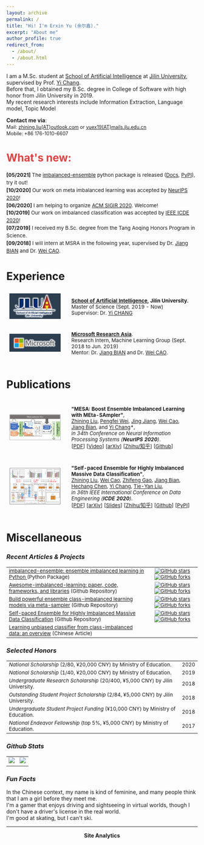 ```yaml
---
layout: archive
permalink: /
title: "Hi! I'm Erxin Yu (余尔鑫)."
excerpt: "About me"
author_profile: true
redirect_from: 
  - /about/
  - /about.html
---
```


<!-- <style> h2 { border-bottom: none } </style>
[![GitHub](https://img.shields.io/badge/dynamic/json?label=GitHub&query=%24.data.totalSubs&url=https%3A%2F%2Fapi.spencerwoo.com%2Fsubstats%2F%3Fsource%3Dgithub%26queryKey%3DZhiningLiu1998&labelColor=grey&color=181717&logo=github&longCache=true&style=flat-square&suffix=%20Followers)](https://github.com/ZhiningLiu1998)
[![Zhihu](https://img.shields.io/badge/dynamic/json?color=282c34&labelColor=0084ff&label=%E7%9F%A5%E4%B9%8E/Zhihu&query=%24.data.totalSubs&url=https%3A%2F%2Fapi.spencerwoo.com%2Fsubstats%2F%3Fsource%3Dzhihu%26queryKey%3Dliu-zhi-zhu-14&longCache=true&style=flat-square&suffix=%20Followers)](https://www.zhihu.com/people/liu-zhi-zhu-14)
[![Steam](https://img.shields.io/badge/dynamic/json?label=Steam&query=%24.data.totalSubs&url=https%3A%2F%2Fapi.spencerwoo.com%2Fsubstats%2F%3Fsource%3DsteamFriends%26queryKey%3D76561198283527394&suffix=%20Friends&logo=steam&labelColor=134375&color=0b1a37&longCache=true&style=flat-square)](https://steamcommunity.com/id/zhiningliu1998)
![BSc](https://img.shields.io/badge/B.Sc.-Jilin%20Univ.%20(2015--2019)-yellowgreen?style=flat-square&color=181717&labelColor=red)
![MSc](https://img.shields.io/badge/M.Sc.-Jilin%20Univ.%20(2019--2022)-brightgreen?style=flat-square&color=181717&labelColor=blueviolet) -->

<!-- ---------------- -->
I am a M.Sc. student at [School of Artificial Intelligence](http://sai.jlu.edu.cn/) at [Jilin University](http://global.jlu.edu.cn/), 
supervised by Prof. [Yi Chang](http://yichang-cs.com/).  
Before that, I obtained my B.Sc. degree in College of Software with high honor from Jilin University in 2019.  
My recent research interests include Information Extraction, Language model, Topic Model

**Contact me via**:  
<i class="fa fa-fw fa-envelope"></i> <font style="font-size: 0.9em;">Mail: <a href="mailto:zhining.liu@outlook.com">zhining.liu(AT)outlook.com</a> or <a href="mailto:znliu19@mails.jlu.edu.cn">yuex19(AT)mails.jlu.edu.cn</a></font>
<br>
<i class="fa fa-fw fa-phone"></i> <font style="font-size: 0.9em;">Mobile: +86 176-1010-6607</font>

<h1 style="color: rgb(231, 65, 65);"><b>What's new:</b></h1>
<div style="line-height: 1.5em; font-size: 0.95em">
  <p>
  <!-- [09/2019] My colleague Boyang Yu will was elected as the class monitor of JLUSAI!!!<br> -->
  <!-- [09/2019] My colleague Zhepei Wei will serve as on of the general chairs of AAAI 2021!!!<br> -->
  <b>[05/2021]</b> The <a href="https://github.com/ZhiningLiu1998/imbalanced-ensemble">imbalanced-ensemble</a> python package is released (<a href="https://imbalanced-ensemble.readthedocs.io">Docs</a>, <a href="https://pypi.org/project/imbalanced-ensemble/">PyPI</a>), try it out!<br>
  <b>[10/2020]</b> Our work on meta imbalanced learning was accepted by <a href="https://neurips.cc/Conferences/2020/">NeurIPS 2020</a>!<br>
  <b>[06/2020]</b> I am helping to organize <a href="https://sigir.org/sigir2020/">ACM SIGIR 2020</a>. Welcome!<br>
  <b>[10/2019]</b> Our work on imbalanced classification was accepted by <a href="https://www.utdallas.edu/icde/">IEEE ICDE 2020</a>!<br>
  <b>[07/2019]</b> I received my B.Sc. degree from the Tang Aoqing Honors Program in Science.<br>
  <b>[09/2018]</b> I will intern at MSRA in the following year, supervised by Dr. <a href="https://scholar.google.com/citations?user=pZBEnY8AAAAJ&hl=zh-CN">Jiang BIAN</a> and Dr. <a href="https://weicao1990.github.io/">Wei CAO</a>.<br>
  </p>
</div>


# Experience
<!-- <h2><b>Experience</b></h2> -->
<table style="width:100%;border:0px;border-spacing:0px;border-collapse:separate;margin-right:0;margin-left:0;font-size:0.95em;">
  <tr>
    <td style="padding:8px;width:30%;vertical-align:middle;border:none;">
      <img src='images/jlusai.png' width="300">
    </td>
    <td style="padding:20px;width:70%;vertical-align:middle;border-right:none;border:none;">
      <b><a href="http://sai.jlu.edu.cn/">School of Artificial Intelligence</a>, Jilin University.</b>
      <br>
      Master of Science (Sept. 2019 - Now)
      <br>
      Supervisor: Dr. <a href="http://yichang-cs.com/">Yi CHANG</a>
    </td>
  </tr>
  <tr>
    <td style="padding:8px;width:30%;vertical-align:middle;border:none;">
      <img src='images/microsoft.png' width="300">
    </td>
    <td style="padding:20px;width:70%;vertical-align:middle;border-right:none;border:none;">
      <a href="https://msra.cn"><b>Microsoft Research Asia</b></a>.
      <br>
      Research Intern, Machine Learning Group (Sept. 2018 to Jun. 2019)
      <br>
      Mentor: Dr. <a href="https://scholar.google.com/citations?user=pZBEnY8AAAAJ&hl=zh-CN">Jiang BIAN</a> and Dr. <a href="https://weicao1990.github.io/">Wei CAO</a>.
    </td>
  </tr>
</table>


# Publications
<!-- <h2><b>Publications</b></h2> -->
<table style="width:100%;border:None;border-spacing:0px;border-collapse:separate;margin-right:0;margin-left:0;font-size:0.95em;">
  <tr>
    <td style="padding:8px;width:30%;vertical-align:middle;border:none;">
      <a href="images/mesa.png">
      <img src='images/mesa.png' width="300">
      </a>
    </td>
    <td style="padding:20px;width:70%;vertical-align:middle;border-right:none;border:none;">
      <b>"MESA: Boost Ensemble Imbalanced Learning with MEta-SAmpler"</b>, 
      <br>
      <u>Zhining Liu</u>, 
      <a href="https://scholar.google.com/citations?hl=en&user=a94WthkAAAAJ"> Pengfei Wei</a>, 
      <a href="https://www.uts.edu.au/staff/jing.jiang"> Jing Jiang</a>, 
      <a href="https://weicao1990.github.io/"> Wei Cao</a>, 
      <a href="https://scholar.google.com/citations?user=pZBEnY8AAAAJ&hl=zh-CN"> Jiang Bian</a>, 
      and 
      <a href="http://yichang-cs.com/"> Yi Chang</a>*, 
      <br>
      <i>in 34th Conference on Neural Information Processing Systems (<b>NeurIPS 2020</b>)</i>. 
      <br>
      [<a href="{{ site.baseurl }}files/NeurIPS_2020_MESA.pdf">PDF</a>]
      [<a href="https://studio.slideslive.com/web_recorder/share/20201020T134559Z__NeurIPS_posters__17343__mesa-effective-ensemble-imbal?s=d3745afc-cfcf-4d60-9f34-63d3d811b55f">Video</a>]
      [<a href="https://arxiv.org/abs/2010.08830">arXiv</a>]
      [<a href="https://zhuanlan.zhihu.com/p/268539195">Zhihu/知乎</a>] 
      [<a href="https://github.com/ZhiningLiu1998/mesa">Github</a>]
    </td>
  </tr>

  <tr>
    <td style="padding:8px;width:30%;vertical-align:middle;border:none;">
      <a href="images/spe.png">
      <img src='images/spe.png' width="300">
      </a>
    </td>
    <td style="padding:20px;width:70%;vertical-align:middle;border-right:none;border:none;">
      <b>"Self-paced Ensemble for Highly Imbalanced Massive Data Classification"</b>, 
      <br>
      <u>Zhining Liu</u>, 
      <a href="https://weicao1990.github.io/"> Wei Cao</a>, 
      <a href="https://scholar.google.com/citations?user=uBo3SJcAAAAJ&hl=en"> Zhifeng Gao</a>, 
      <a href="https://scholar.google.com/citations?user=pZBEnY8AAAAJ&hl=zh-CN"> Jiang Bian</a>, 
      <a href="https://scholar.google.com/citations?user=EezEcbgAAAAJ&hl=en"> Hechang Chen</a>, 
      <a href="http://yichang-cs.com/"> Yi Chang</a>, 
      <a href="https://www.microsoft.com/en-us/research/people/tyliu/"> Tie-Yan Liu</a>, 
      <br>
      <i>in 36th IEEE International Conference on Data Engineering (<b>ICDE 2020</b>).</i>
      <br>
      [<a href="https://conferences.computer.org/icde/2020/pdfs/ICDE2020-5acyuqhpJ6L9P042wmjY1p/290300a841/290300a841.pdf">PDF</a>]
      [<a href="https://arxiv.org/abs/1909.03500v3">arXiv</a>] 
      [<a href="{{ site.baseurl }}files/ICDE_2020_self_paced_ensemble_slides.pdf">Slides</a>] 
      [<a href="https://zhuanlan.zhihu.com/p/86891438">Zhihu/知乎</a>] 
      [<a href="https://github.com/ZhiningLiu1998/self-paced-ensemble">Github</a>]
      [<a href="https://pypi.org/project/self-paced-ensemble">PyPI</a>]
    </td>
  </tr>
</table>


<!-- <h4><b>Miscellaneous</b></h4> -->
<!-- <h5><i>Articles & Projects</i></h5> -->
# Miscellaneous

### *Recent Articles & Projects*

<table style="border:none;font-size:0.95em;">

  <tr>
  <td style="border:none;">
    <a href="https://github.com/ZhiningLiu1998/imbalanced-ensemble">imbalanced-ensemble: ensemble imbalanced learning in Python </a> (Python Package) &nbsp;
  </td>
  <td style="border:none;text-align:center;">
    <a href="https://github.com/ZhiningLiu1998/imbalanced-ensemble/stargazers">
    <img alt="GitHub stars" src="https://img.shields.io/github/stars/ZhiningLiu1998/imbalanced-ensemble?style=social">
    </a>
    <a href="https://github.com/ZhiningLiu1998/imbalanced-ensemble/network/members">
    <img alt="GitHub forks" src="https://img.shields.io/github/forks/ZhiningLiu1998/imbalanced-ensemble?style=social">
    </a>
  </td>
  </tr>

  <tr>
  <td style="border:none;">
  <a href="https://github.com/ZhiningLiu1998/awesome-imbalanced-learning">Awesome-imbalanced-learning: paper, code, frameworks, and libraries</a> (Github Repository) &nbsp;
  </td>
  <td style="border:none;text-align:center;">
    <a href="https://github.com/ZhiningLiu1998/awesome-imbalanced-learning/stargazers">
    <img alt="GitHub stars" src="https://img.shields.io/github/stars/ZhiningLiu1998/awesome-imbalanced-learning?style=social">
    </a>
    <a href="https://github.com/ZhiningLiu1998/awesome-imbalanced-learning/network/members">
    <img alt="GitHub forks" src="https://img.shields.io/github/forks/ZhiningLiu1998/awesome-imbalanced-learning?style=social">
    </a>
  </td>
  </tr>

  <tr>
    <td style="border:none;">
      <a href="https://github.com/ZhiningLiu1998/mesa">Build powerful ensemble class-imbalanced learning models via meta-sampler</a> (Github Repository) 
    </td>
    <td style="border:none;text-align:center;">
      <a href="https://github.com/ZhiningLiu1998/mesa/stargazers">
      <img alt="GitHub stars" src="https://img.shields.io/github/stars/ZhiningLiu1998/mesa?style=social">
      </a>
      <a href="https://github.com/ZhiningLiu1998/mesa/network/members">
      <img alt="GitHub forks" src="https://img.shields.io/github/forks/ZhiningLiu1998/mesa?style=social">
      </a>
    </td>
  </tr>

  <tr>
  <td style="border:none;">
    <a href="https://github.com/ZhiningLiu1998/self-paced-ensemble">Self-paced Ensemble for Highly Imbalanced Massive Data Classification</a> (Github Repository) &nbsp;
  </td>
  <td style="border:none;text-align:center;">
    <a href="https://github.com/ZhiningLiu1998/self-paced-ensemble/stargazers">
    <img alt="GitHub stars" src="https://img.shields.io/github/stars/ZhiningLiu1998/self-paced-ensemble?style=social">
    </a>
    <a href="https://github.com/ZhiningLiu1998/self-paced-ensemble/network/members">
    <img alt="GitHub forks" src="https://img.shields.io/github/forks/ZhiningLiu1998/self-paced-ensemble?style=social">
    </a>
  </td>
  </tr>

  <tr>
  <td style="border:none;"><a href="https://zhuanlan.zhihu.com/p/66373943">Learning unbiased classifier from class-imbalanced data: an overview</a> (Chinese Article)</td>
  <td style="border:none;"></td>
  </tr>

</table>

### *Selected Honors*

<!-- | *National Scholarship* (2/80, ¥20,000 CNY) by Ministry of Education.              | 2020 |
| *National Scholarship* (1/40, ¥20,000 CNY) by Ministry of Education.              | 2019 |
| *Undergraduate Research Scholarship* (20/400, ¥5,000 CNY) by Jilin University.    | 2018 |
| *Outstanding Student Project Scholarship* (2/84, ¥5,000 CNY) by Jilin University. | 2018 |
| *Undergraduate Student Project Funding* (¥10,000 CNY) by Ministry of Education.   | 2018 |
| *National Endeavor Fellowship* (top 5%, ¥5,000 CNY) by Ministry of Education.     | 2017 | -->

<table style="border:none;font-size:0.95em;">
  <tr>
    <td style="border:none;"><i>National Scholarship</i> (2/80, ¥20,000 CNY) by Ministry of Education.
    </td>
    <td style="border:none;text-align:center;">2020
    </td>
  </tr>
  <tr>
    <td style="border:none;"><i>National Scholarship</i> (1/40, ¥20,000 CNY) by Ministry of Education.
    </td>
    <td style="border:none;text-align:center;">2019
    </td>
  </tr>
  <tr>
    <td style="border:none;"><i>Undergraduate Research Scholarship</i> (20/400, ¥5,000 CNY) by Jilin University.
    </td>
    <td style="border:none;text-align:center;">2018
    </td>
  </tr>
  <tr>
    <td style="border:none;"><i>Outstanding Student Project Scholarship</i> (2/84, ¥5,000 CNY) by Jilin University.
    </td>
    <td style="border:none;text-align:center;">2018
    </td>
  </tr>
  <tr>
    <td style="border:none;"><i>Undergraduate Student Project Funding</i> (¥10,000 CNY) by Ministry of Education.
    </td>
    <td style="border:none;text-align:center;">2018
    </td>
  </tr>
  <tr>
    <td style="border:none;"><i>National Endeavor Fellowship</i> (top 5%, ¥5,000 CNY) by Ministry of Education.
    </td>
    <td style="border:none;text-align:center;">2017
    </td>
  </tr>
</table>

### *Github Stats*
<table style="font-size:0.92em;">
  <tr>
    <td align="center">
    <img src="https://github-readme-stats.vercel.app/api?username=ZhiningLiu1998&show_icons=true&hide_border=true&bg_color=30,4a0908,643296&hide=issues&hide_rank=false&include_all_commits=true&theme=vision-friendly-dark">
    </td>
    <td align="center">
    <img src="https://github-readme-stats.vercel.app/api/top-langs/?username=ZhiningLiu1998&show_icons=true&hide_border=true&bg_color=30,4a0908,643296&hide=issues,contribs&layout=compact&theme=vision-friendly-dark">
    </td>
  </tr>
</table>

### *Fun Facts*

In the Chinese context, my name is kind of feminine, and many people think that I am a girl before they meet me.  
I'm a gamer that enjoys driving and sightseeing in virtual worlds, though I don't have a driver's license in the real world.  
I'm good at skating, but I can't ski.

--------

<center><b>Site Analytics</b></center>
<script type="text/javascript" id="clustrmaps" src="//cdn.clustrmaps.com/map_v2.js?cl=ffffff&w=386&t=tt&d=s7da3uibCWrEACtenkU2Dnw2AuuAP4rk7LBtrM3J70k&co=2c3e50"></script>


<!-- 
This is the front page of a website that is powered by the [academicpages template](https://github.com/academicpages/academicpages.github.io) and hosted on GitHub pages. [GitHub pages](https://pages.github.com) is a free service in which websites are built and hosted from code and data stored in a GitHub repository, automatically updating when a new commit is made to the respository. This template was forked from the [Minimal Mistakes Jekyll Theme](https://mmistakes.github.io/minimal-mistakes/) created by Michael Rose, and then extended to support the kinds of content that academics have: publications, talks, teaching, a portfolio, blog posts, and a dynamically-generated CV. You can fork [this repository](https://github.com/academicpages/academicpages.github.io) right now, modify the configuration and markdown files, add your own PDFs and other content, and have your own site for free, with no ads! An older version of this template powers my own personal website at [stuartgeiger.com](http://stuartgeiger.com), which uses [this Github repository](https://github.com/staeiou/staeiou.github.io).

A data-driven personal website
======
Like many other Jekyll-based GitHub Pages templates, academicpages makes you separate the website's content from its form. The content & metadata of your website are in structured markdown files, while various other files constitute the theme, specifying how to transform that content & metadata into HTML pages. You keep these various markdown (.md), YAML (.yml), HTML, and CSS files in a public GitHub repository. Each time you commit and push an update to the repository, the [GitHub pages](https://pages.github.com/) service creates static HTML pages based on these files, which are hosted on GitHub's servers free of charge.

Many of the features of dynamic content management systems (like Wordpress) can be achieved in this fashion, using a fraction of the computational resources and with far less vulnerability to hacking and DDoSing. You can also modify the theme to your heart's content without touching the content of your site. If you get to a point where you've broken something in Jekyll/HTML/CSS beyond repair, your markdown files describing your talks, publications, etc. are safe. You can rollback the changes or even delete the repository and start over -- just be sure to save the markdown files! Finally, you can also write scripts that process the structured data on the site, such as [this one](https://github.com/academicpages/academicpages.github.io/blob/master/talkmap.ipynb) that analyzes metadata in pages about talks to display [a map of every location you've given a talk](https://academicpages.github.io/talkmap.html).

Getting started
======
1. Register a GitHub account if you don't have one and confirm your e-mail (required!)
2. Fork [this repository](https://github.com/academicpages/academicpages.github.io) by clicking the "fork" button in the top right. 
3. Go to the repository's settings (rightmost item in the tabs that start with "Code", should be below "Unwatch"). Rename the repository "[your GitHub username].github.io", which will also be your website's URL.
4. Set site-wide configuration and create content & metadata (see below -- also see [this set of diffs](http://archive.is/3TPas) showing what files were changed to set up [an example site](https://getorg-testacct.github.io) for a user with the username "getorg-testacct")
5. Upload any files (like PDFs, .zip files, etc.) to the files/ directory. They will appear at https://[your GitHub username].github.io/files/example.pdf.  
6. Check status by going to the repository settings, in the "GitHub pages" section

Site-wide configuration
------
The main configuration file for the site is in the base directory in [_config.yml](https://github.com/academicpages/academicpages.github.io/blob/master/_config.yml), which defines the content in the sidebars and other site-wide features. You will need to replace the default variables with ones about yourself and your site's github repository. The configuration file for the top menu is in [_data/navigation.yml](https://github.com/academicpages/academicpages.github.io/blob/master/_data/navigation.yml). For example, if you don't have a portfolio or blog posts, you can remove those items from that navigation.yml file to remove them from the header. 

Create content & metadata
------
For site content, there is one markdown file for each type of content, which are stored in directories like _publications, _talks, _posts, _teaching, or _pages. For example, each talk is a markdown file in the [_talks directory](https://github.com/academicpages/academicpages.github.io/tree/master/_talks). At the top of each markdown file is structured data in YAML about the talk, which the theme will parse to do lots of cool stuff. The same structured data about a talk is used to generate the list of talks on the [Talks page](https://academicpages.github.io/talks), each [individual page](https://academicpages.github.io/talks/2012-03-01-talk-1) for specific talks, the talks section for the [CV page](https://academicpages.github.io/cv), and the [map of places you've given a talk](https://academicpages.github.io/talkmap.html) (if you run this [python file](https://github.com/academicpages/academicpages.github.io/blob/master/talkmap.py) or [Jupyter notebook](https://github.com/academicpages/academicpages.github.io/blob/master/talkmap.ipynb), which creates the HTML for the map based on the contents of the _talks directory).

**Markdown generator**

I have also created [a set of Jupyter notebooks](https://github.com/academicpages/academicpages.github.io/tree/master/markdown_generator
) that converts a CSV containing structured data about talks or presentations into individual markdown files that will be properly formatted for the academicpages template. The sample CSVs in that directory are the ones I used to create my own personal website at stuartgeiger.com. My usual workflow is that I keep a spreadsheet of my publications and talks, then run the code in these notebooks to generate the markdown files, then commit and push them to the GitHub repository.

How to edit your site's GitHub repository
------
Many people use a git client to create files on their local computer and then push them to GitHub's servers. If you are not familiar with git, you can directly edit these configuration and markdown files directly in the github.com interface. Navigate to a file (like [this one](https://github.com/academicpages/academicpages.github.io/blob/master/_talks/2012-03-01-talk-1.md) and click the pencil icon in the top right of the content preview (to the right of the "Raw | Blame | History" buttons). You can delete a file by clicking the trashcan icon to the right of the pencil icon. You can also create new files or upload files by navigating to a directory and clicking the "Create new file" or "Upload files" buttons. 

Example: editing a markdown file for a talk
![Editing a markdown file for a talk](/images/editing-talk.png)

For more info
------
More info about configuring academicpages can be found in [the guide](https://academicpages.github.io/markdown/). The [guides for the Minimal Mistakes theme](https://mmistakes.github.io/minimal-mistakes/docs/configuration/) (which this theme was forked from) might also be helpful. -->
